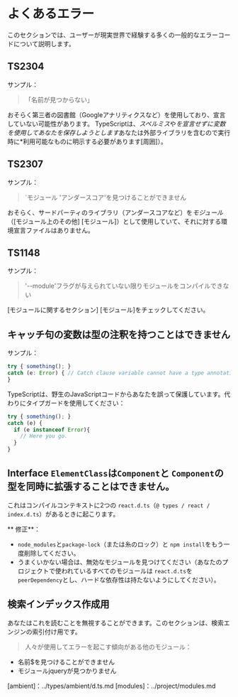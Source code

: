# よくあるエラー
このセクションでは、ユーザーが現実世界で経験する多くの一般的なエラーコードについて説明します。

## TS2304
サンプル：
> 「名前が見つからない」

おそらく第三者の図書館（Googleアナリティクスなど）を使用しており、宣言していない可能性があります。 TypeScriptは、*スペルミス*や*を宣言せずに変数を使用してあなたを保存しようとします*あなたは外部ライブラリを含むので実行時に*利用可能なものに明示する必要があります[周囲]）。

## TS2307
サンプル：
> `モジュール 'アンダースコア'を見つけることができません

おそらく、サードパーティのライブラリ（アンダースコアなど）を*モジュール*（[モジュール上のその他] [モジュール]）として使用していて、それに対する環境宣言ファイルはありません。

## TS1148
サンプル：
> '--module'フラグが与えられていない限りモジュールをコンパイルできない

[モジュールに関するセクション] [モジュール]をチェックしてください。

## キャッチ句の変数は型の注釈を持つことはできません
サンプル：
```js
try { something(); }
catch (e: Error) { // Catch clause variable cannot have a type annotation
}
```
TypeScriptは、野生のJavaScriptコードからあなたを誤って保護しています。代わりにタイプガードを使用してください：
```js
try { something(); }
catch (e) {
  if (e instanceof Error){
    // Here you go.
  }
}
```

## Interface `ElementClass`は`Component`と `Component`の型を同時に拡張することはできません。
これはコンパイルコンテキストに2つの `react.d.ts`（`@ types / react / index.d.ts`）があるときに起こります。

** 修正**：
* `node_modules`と`package-lock`（または糸のロック）と `npm install`をもう一度削除してください。
* うまくいかない場合は、無効なモジュールを見つけてください（あなたのプロジェクトで使われているすべてのモジュールは `react.d.ts`を`peerDependency`とし、ハードな依存性は持たないようにしてください）。


## 検索インデックス作成用
あなたはこれを読むことを無視することができます。このセクションは、検索エンジンの索引付け用です。

> 人々が使用してエラーを起こす傾向がある他のモジュール：
* 名前$を見つけることができません
* モジュールjqueryが見つかりません

[ambient]：../types/ambient/d.ts.md
[modules]：../project/modules.md
